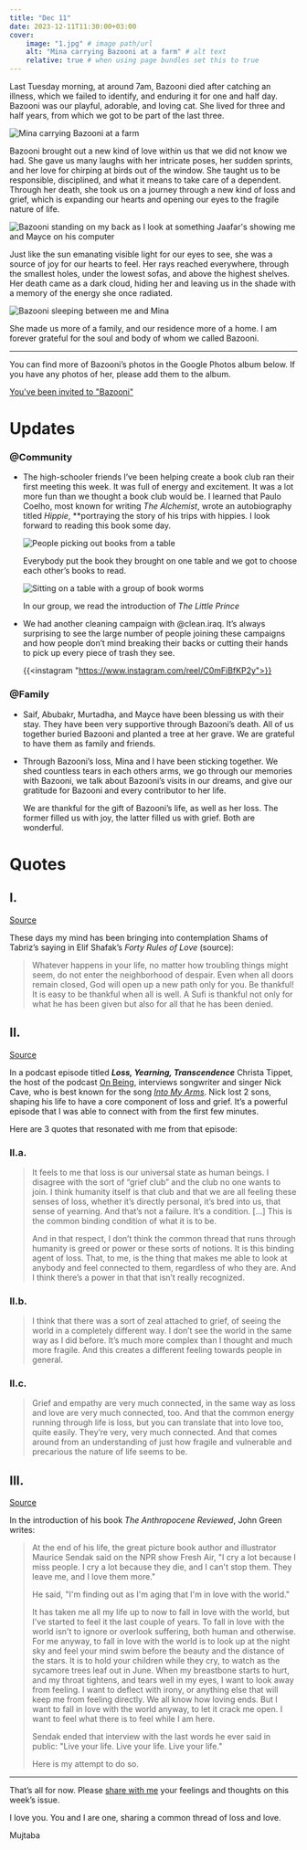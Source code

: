 ```yaml
---
title: "Dec 11"
date: 2023-12-11T11:30:00+03:00
cover:
    image: "1.jpg" # image path/url
    alt: "Mina carrying Bazooni at a farm" # alt text
    relative: true # when using page bundles set this to true
---
```

Last Tuesday morning, at around 7am, Bazooni died after catching an illness, which we failed to identify, and enduring it for one and half day. Bazooni was our playful, adorable, and loving cat. She lived for three and half years, from which we got to be part of the last three.

![Mina carrying Bazooni at a farm](1.jpg)

Bazooni brought out a new kind of love within us that we did not know we had. She gave us many laughs with her intricate poses, her sudden sprints, and her love for chirping at birds out of the window. She taught us to be responsible, disciplined, and what it means to take care of a dependent. Through her death, she took us on a journey through a new kind of loss and grief, which is expanding our hearts and opening our eyes to the fragile nature of life.

![Bazooni standing on my back as I look at something Jaafar's showing me and Mayce on his computer](2.png)

Just like the sun emanating visible light for our eyes to see, she was a source of joy for our hearts to feel. Her rays reached everywhere, through the smallest holes, under the lowest sofas, and above the highest shelves. Her death came as a dark cloud, hiding her and leaving us in the shade with a memory of the energy she once radiated.

![Bazooni sleeping between me and Mina](3.png)

She made us more of a family, and our residence more of a home. I am forever grateful for the soul and body of whom we called Bazooni.

---

You can find more of Bazooni’s photos in the Google Photos album below. If you have any photos of her, please add them to the album.

[You've been invited to "Bazooni"](https://photos.app.goo.gl/utTfeGM2dLy5CWvS8)

# Updates

### @Community

- The high-schooler friends I’ve been helping create a book club ran their first meeting this week. It was full of energy and excitement. It was a lot more fun than we thought a book club would be.
I learned that Paulo Coelho, most known for writing *The Alchemist*, wrote an autobiography titled *Hippie*, **portraying the story of his trips with hippies. I look forward to reading this book some day.

    ![People picking out books from a table](4.jpg)

    Everybody put the book they brought on one table and we got to choose each other’s books to read.

    ![Sitting on a table with a group of book worms](5.jpg)

    In our group, we read the introduction of *The Little Prince*

- We had another cleaning campaign with @clean.iraq. It’s always surprising to see the large number of people joining these campaigns and how people don’t mind breaking their backs or cutting their hands to pick up every piece of trash they see.

    {{<instagram "https://www.instagram.com/reel/C0mFiBfKP2y">}}



### @Family

- Saif, Abubakr, Murtadha, and Mayce have been blessing us with their stay. They have been very supportive through Bazooni’s death. All of us together buried Bazooni and planted a tree at her grave.
We are grateful to have them as family and friends.
- Through Bazooni’s loss, Mina and I have been sticking together. We shed countless tears in each others arms, we go through our memories with Bazooni, we talk about Bazooni’s visits in our dreams, and give our gratitude for Bazooni and every contributor to her life.

    We are thankful for the gift of Bazooni’s life, as well as her loss. The former filled us with joy, the latter filled us with grief. Both are wonderful.


# Quotes

## **I.**

[Source](https://www.goodreads.com/book/show/6642715-the-forty-rules-of-love)

These days my mind has been bringing into contemplation Shams of Tabriz’s saying in Elif Shafak’s *Forty Rules of Love* (source):

> Whatever happens in your life, no matter how troubling things might seem, do not enter the neighborhood of despair. Even when all doors remain closed, God will open up a new path only for you. Be thankful! It is easy to be thankful when all is well. A Sufi is thankful not only for what he has been given but also for all that he has been denied.
>

## **II.**

[Source](https://onbeing.org/programs/nick-cave-loss-yearning-transcendence/)

In a podcast episode titled ***Loss, Yearning, Transcendence*** Christa Tippet, the host of the podcast [On Being](https://onbeing.org), interviews songwriter and singer Nick Cave, who is best known for the song [*Into My Arms*](https://www.youtube.com/watch?v=LnHoqHscTKE). Nick lost 2 sons, shaping his life to have a core component of loss and grief. It’s a powerful episode that I was able to connect with from the first few minutes.

Here are 3 quotes that resonated with me from that episode:

### II.a.

> It feels to me that loss is our universal state as human beings. I disagree with the sort of “grief club” and the club no one wants to join. I think humanity itself is that club and that we are all feeling these senses of loss, whether it’s directly personal, it’s bred into us, that sense of yearning. And that’s not a failure. It’s a condition. […] This is the common binding condition of what it is to be.
>
>
> And in that respect, I don’t think the common thread that runs through humanity is greed or power or these sorts of notions. It is this binding agent of loss. That, to me, is the thing that makes me able to look at anybody and feel connected to them, regardless of who they are. And I think there’s a power in that that isn’t really recognized.
>

### II.b.

> I think that there was a sort of zeal attached to grief, of seeing the world in a completely different way. I don’t see the world in the same way as I did before. It’s much more complex than I thought and much more fragile. And this creates a different feeling towards people in general.
>

### II.c.

> Grief and empathy are very much connected, in the same way as loss and love are very much connected, too. And that the common energy running through life is loss, but you can translate that into love too, quite easily. They’re very, very much connected. And that comes around from an understanding of just how fragile and vulnerable and precarious the nature of life seems to be.
>

## III.

[Source](https://www.goodreads.com/book/show/55145261-the-anthropocene-reviewed)

In the introduction of his book *The Anthropocene Reviewed*, John Green writes:

> At the end of his life, the great picture book author and illustrator Maurice Sendak said on the NPR show Fresh Air, "I cry a lot because I miss people. I cry a lot because they die, and I can't stop them. They leave me, and I love them more."
>
>
> He said, "I'm finding out as I'm aging that I'm in love with the world."
>
> It has taken me all my life up to now to fall in love with the world, but I've started to feel it the last couple of years. To fall in love with the world isn't to ignore or overlook suffering, both human and otherwise. For me anyway, to fall in love with the world is to look up at the night sky and feel your mind swim before the beauty and the distance of the stars. It is to hold your children while they cry, to watch as the sycamore trees leaf out in June. When my breastbone starts to hurt, and my throat tightens, and tears well in my eyes, I want to look away from feeling. I want to deflect with irony, or anything else that will keep me from feeling directly. We all know how loving ends. But I want to fall in love with the world anyway, to let it crack me open. I want to feel what there is to feel while I am here.
>
> Sendak ended that interview with the last words he ever said in public: "Live your life. Live your life. Live your life."
>
> Here is my attempt to do so.
>

---

That’s all for now. Please [share with me](https://t.me/mujzuh) your feelings and thoughts on this week’s issue.

I love you. You and I are one, sharing a common thread of loss and love.

Mujtaba
